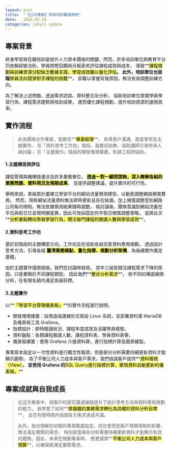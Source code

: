 ```yaml
---
layout: post
title:  "【公司專案】學員培訓數據應用"
date:   2025-02-28
categories: jekyll update
---
```


## **專案背景**
終身學習與在職培訓是提升人力資本價值的關鍵，然而，許多培訓單位與教育平台仍依賴經驗法則、學員問卷回饋與月報表來評估課程成效與成本，
導致**<mark style="background-color: #ffff77; color: black;">課程規劃與訓練資源分配缺乏數據支撐，學習成效難以量化評估</mark>**。
此外，培訓單位也面臨**<mark style="background-color: #ffff77; color: black;">學員流向競爭對手課程的挑戰</mark>**，
卻難以掌握背後原因，無法有效調整訓練方向。

為了解決上述問題，透過需求訪談、資料整合及分析，
協助培訓單位掌握學員學習行為、課程需求趨勢與培訓成果，
進而優化課程規劃，提升培訓資源的運用效率。

## **實作流程**
> 此為團隊合作專案，我擔任**<mark style="background-color: #ffff77; color: black;">專案經理</mark>**，
> 負責客戶溝通、進度掌控及主題實作。
> 在「資料思考工作坊」階段，我擔任助教，協助講師引導參與人員討論；
> 在「主題實作」階段的開發環境建置，則請工程師協助。

#### 1.主題構思與評估
課程管理與機構營運涉及許多業務單位，
**<mark style="background-color: #ffff77; color: black;">透過一對一顧問諮詢，深入瞭解各組的業務問題、資料現況及預期成果</mark>**，
並提供調整建議，提升實作的可行性。

舉例來說，某組原計畫建立學習平台的網站流量預測模型，以動態調整網路頻寬費用。
然而，現有網站流量資料無法即時更新且存在缺漏，加上頻寬調整受到網路公司每月限制，無法依據預測結果隨時調整。
經討論後，團隊意識到網站流量在平日與假日已呈現明顯差異，因此可改採固定的平假日頻寬調整策略，
並將此次**<mark style="background-color: #ffff77; color: black;">分析重點轉向學員學習行為，關注每門課程的閱讀人數與學習成效</mark>**。

#### 2.資料思考工作坊
基於前階段的主題構思方向，工作坊旨在協助各組完善資料應用規劃。
透過設計思考方法，引導各組
**<mark style="background-color: #ffff77; color: black;">釐清業務痛點、量化指標、規劃分析架構</mark>**，為後續實作奠定基礎。

由於主題實作僅限兩組，我們在討論時發現，
其中三組皆關注課程需求下降的原因，只是著眼於不同課程類型。
因此我們**<mark style="background-color: #ffff77; color: black;">整合分析需求</mark>**，
依不同的構面展開分析，在有限名額內滿足各組目標。

#### 3.主題實作
以**<mark style="background-color: #ffff77; color: black;">「學習平台管理儀表板」</mark>**的實作流程進行說明。
* 開發環境建置：採用遠端連線形式架設 Linux 系統，並部署資料庫 MariaDB 及儀表板工具 Grafana。
* 指標設計：即時閱讀狀況、課程年度成效及活躍學員樣態。
* 資料盤點：各類課程閱讀人數、課程資料表、學員資料表等。
* 儀表板建置：使用 Grafana 介接資料庫，進行指標計算及圖表繪製。

專案原本設定以一次性資料進行概念性驗證，但是部分分析需要持續更新資料才能顯示趨勢。
為了平衡公司人力成本與客戶需求，我們協調客戶提供**<mark style="background-color: #ffff77; color: black;">資料檢視（View）</mark>**，
並使用 Grafana 的**<mark style="background-color: #ffff77; color: black;">SQL Query進行指標計算，實現資料自動更新的儀表板。</mark>**

## **專案成就與自我成長**
> 在這次專案中，與客戶的密切溝通讓我提升了設計思考方法與資料應用規劃的能力，
> 我學會了如何**<mark style="background-color: #ffff77; color: black;">將複雜的業務需求轉化為具體的資料分析目標</mark>**，
> 並在有限時間內協調各方需求達成共識。
>
> 此外，我也理解到初期的專案範圍設定，往往會受到客戶預算限制的影響，無法滿足實際的需求，
> 特別是當某些分析需要持續更新資料才能顯示有效的趨勢。因此，未來在規劃專案時，
> 應更謹慎**<mark style="background-color: #ffff77; color: black;">平衡公司人力成本與客戶預算</mark>**，以確保能滿足實際需求。
